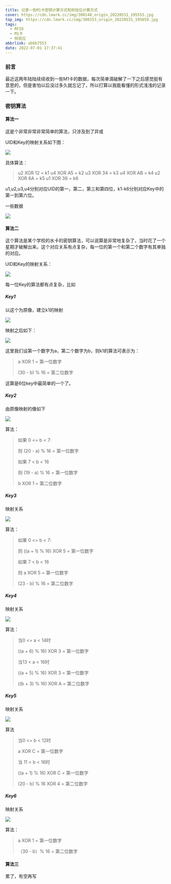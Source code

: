 ```yaml
---
title: 记录一些M1卡密钥计算方式和校验位计算方式
cover: https://cdn.lmark.cc/img/300148_origin_20220531_195553.jpg
top_img: https://cdn.lmark.cc/img/300153_origin_20220531_195859.jpg
tags:
  - RFID
  - M1卡
  - 校验位
abbrlink: abbb7553
date: 2022-07-01 17:37:41
---
```


### 前言

最近这两年陆陆续续收到一些M1卡的数据，每次简单滴破解了一下之后感觉挺有意思的，但是害怕以后没过多久就忘记了，所以打算以我能看懂的形式浅浅的记录一下。



### 密钥算法

#### 算法一

这是个非常非常非常简单的算法，只涉及到了异或

UID和Key的映射关系如下图：

![](http://cdn.lmark.cc/img/image-20220330183307320.png)

具体算法：

> u2 XOR 12 = k1
> u4 XOR A5 = k2
> u3 XOR 34 = k3
> u4 XOR AB = k4
> u2 XOR 6A = k5
> u1 XOR 36 = k6

u1,u2,u3,u4分别对应UID的第一，第二，第三和第四位，k1-k6分别对应Key中的第一到第六位。

一些数据

![](http://cdn.lmark.cc/img/image-20220630183923953.png)

#### 算法二

这个算法是某个学校的水卡的密钥算法，可以说算是非常地复杂了，当时花了一个星期才破解出来。这个对应关系有点复杂，每一位的第一个和第二个数字有其单独的对应。

UID和Key的映射关系：

![](http://cdn.lmark.cc/img/QYRqbiGvDIgFAzZ.jpg)

每一位Key的算法都有点复杂，比如

##### Key1

以这个为原像，建立k1的映射

![](http://cdn.lmark.cc/img/image-20220630195159189.png)



映射之后如下：

![](http://cdn.lmark.cc/img/image-20220630195258005.png)

这里我们设第一个数字为a，第二个数字为b，则k1的算法可表示为：

> a XOR 1 = 第一位数字
>
> (30 - b)  % 16  = 第二位数字

这算是6位key中最简单的一个了。



##### Key2

由原像映射的像如下

![](http://cdn.lmark.cc/img/image-20220630201140675.png)

算法：

> 如果 0 <= b < 7:
>
> 则 (20 - a) % 16 = 第一位数字
>
> 如果 7 < b < 16
>
> 则 (19 - a) % 16 = 第一位数字
>
> b XOR 1 = 第二位数字



##### Key3

映射关系

![](http://cdn.lmark.cc/img/image-20220630201632020.png)

算法：

> 如果 0 <= b < 7:
>
> 则 ((a + 1) % 16) XOR 5 = 第一位数字
>
> 如果 7 < b < 16
>
> 则 a XOR 5 = 第一位数字
>
> (23 - b) % 16 = 第二位数字



##### Key4

映射关系

![](http://cdn.lmark.cc/img/image-20220630205130845.png)

算法：

>当0 <= a < 14时
>
>((a + 6) % 16) XOR 3 = 第一位数字
>
> 当13 < a < 16时
>
>((a + 5) % 16) XOR 3 = 第一位数字
>
>((b + 3) % 16) XOR A = 第二位数字



##### Key5

映射关系

![](http://cdn.lmark.cc/img/image-20220630214805245.png)

算法

> 当0 <= b < 12时
>
> a XOR C = 第一位数字
>
> 当 11 < b < 16时
>
> ((a + 1) % 16) XOR C = 第一位数字
>
> (20 - b) % 16 XOR 4 = 第二位数字



##### Key6

映射关系

![](http://cdn.lmark.cc/img/image-20220701133436794.png)

算法：

> a XOR 1 = 第一位数字
>
> （30 - b）% 16 = 第二位数字 







#### 算法三

累了，有空再写
